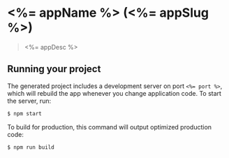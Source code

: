 
# <%= appName %> (<%= appSlug %>)

> <%= appDesc %>

## Running your project

The generated project includes a development server on port `<%= port %>`, which will rebuild the app whenever you change application code. To start the server, run:

```bash
$ npm start
```

To build for production, this command will output optimized production code:

```bash
$ npm run build
```
